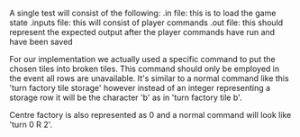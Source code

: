 A single test will consist of the following:
.in file:       this is to load the game state
.inputs file:   this will consist of player commands
.out file:      this should represent the expected output after the player commands have run
                and have been saved

For our implementation we actually used a specific command to put the chosen tiles 
into broken tiles. This command should only be employed in the event all rows are unavailable.
It's similar to a normal command like this 'turn factory tile storage' however instead of an 
integer representing a storage row it will be the character 'b' as in 'turn factory tile b'.

Centre factory is also represented as 0 and a normal command will look like 'turn 0 R 2'.